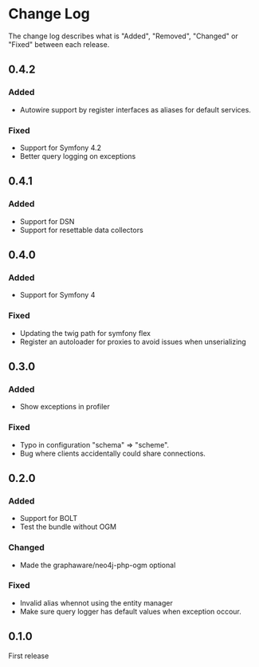 # Change Log

The change log describes what is "Added", "Removed", "Changed" or "Fixed" between each release. 

## 0.4.2

### Added

- Autowire support by register interfaces as aliases for default services.

### Fixed

- Support for Symfony 4.2
- Better query logging on exceptions 

## 0.4.1

### Added

- Support for DSN
- Support for resettable data collectors

## 0.4.0

### Added

- Support for Symfony 4

### Fixed

- Updating the twig path for symfony flex
- Register an autoloader for proxies to avoid issues when unserializing

## 0.3.0

### Added

- Show exceptions in profiler

### Fixed

- Typo in configuration "schema" => "scheme".
- Bug where clients accidentally could share connections.

## 0.2.0

### Added

* Support for BOLT
* Test the bundle without OGM

### Changed

* Made the graphaware/neo4j-php-ogm optional

### Fixed

* Invalid alias whennot using the entity manager
* Make sure query logger has default values when exception occour.

## 0.1.0

First release
